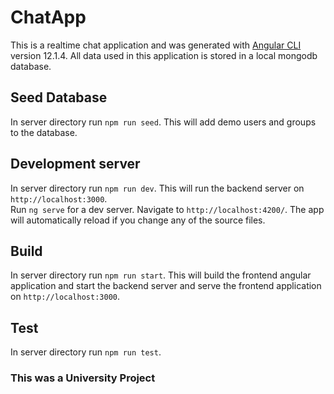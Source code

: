 # ChatApp

This is a realtime chat application and was generated with [Angular CLI](https://github.com/angular/angular-cli) version 12.1.4. All data used in this application is stored in a local mongodb database.

## Seed Database

In server directory run `npm run seed`. This will add demo users and groups to the database.

## Development server

In server directory run `npm run dev`. This will run the backend server on `http://localhost:3000`.  
Run `ng serve` for a dev server. Navigate to `http://localhost:4200/`. The app will automatically reload if you change any of the source files.

## Build

In server directory run `npm run start`. This will build the frontend angular application and start the backend server and serve the frontend application on `http://localhost:3000`.

## Test

In server directory run `npm run test`.

### This was a University Project
